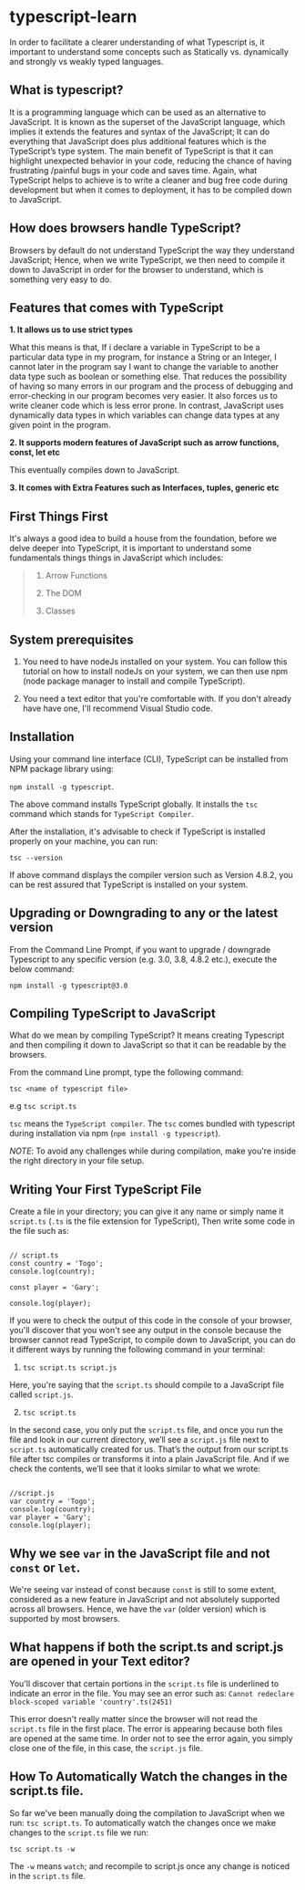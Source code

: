# typescript-learn

In order to facilitate a clearer understanding of what Typescript is, it important to understand some concepts such as Statically vs. dynamically and strongly vs weakly typed languages.

## What is typescript?

It is a programming language which can be used as an alternative to JavaScript. It is known as the superset of the JavaScript language, which implies it extends the features and syntax of the JavaScript; It can do everything that JavaScript does plus additional features which is the TypeScript’s type system.
The main benefit of TypeScript is that it can highlight unexpected behavior in your code, reducing the chance of having frustrating /painful bugs in your code and saves time.
Again, what TypeScript helps to achieve is to write a cleaner and bug free code during development but when it comes to deployment, it has to be compiled down to JavaScript.

## How does browsers handle TypeScript?

Browsers by default do not understand TypeScript the way they understand JavaScript; Hence, when we write TypeScript, we then need to compile it down to JavaScript in order for the browser to understand, which is something very easy to do.

## Features that comes with TypeScript

**1. It allows us to use strict types**

What this means is that, If i declare a variable in TypeScript to be a particular data type in my program, for instance a String or an Integer, I cannot later in the program say I want to change the variable to another data type such as boolean or something else. That reduces the possibility of having so many errors in our program and the process of debugging and error-checking in our program becomes very easier. It also forces us to write cleaner code which is less error prone.
In contrast, JavaScript uses dynamically data types in which variables can change data types at any given point in the program.

**2. It supports modern features of JavaScript such as arrow functions, const, let etc**

This eventually compiles down to JavaScript.

**3. It comes with Extra Features such as Interfaces, tuples, generic etc**

## First Things First

It's always a good idea to build a house from the foundation, before we delve deeper into TypeScript, it is important to understand some fundamentals things things in JavaScript which includes:

> 1. Arrow Functions
>
> 2. The DOM
>
> 3. Classes

## System prerequisites

1. You need to have nodeJs installed on your system. You can follow this tutorial on how to install nodeJs on your system, we can then use npm (node package manager to install and compile TypeScript).

2. You need a text editor that you're comfortable with. If you don't already have have one, I'll recommend Visual Studio code.

## Installation

Using your command line interface (CLI), TypeScript can be installed from NPM package library using:

`npm install -g typescript`.

The above command installs TypeScript globally. It installs the `tsc` command which stands for `TypeScript Compiler`.

After the installation, it's advisable to check if TypeScript is installed properly on your machine, you can run:

`tsc --version`

If above command displays the compiler version such as Version 4.8.2, you can be rest assured that TypeScript is installed on your system.

## Upgrading or Downgrading to any or the latest version

From the Command Line Prompt, if you want to upgrade / downgrade Typescript to any specific version (e.g. 3.0, 3.8, 4.8.2 etc.), execute the below command:

`npm install -g typescript@3.0`

## Compiling TypeScript to JavaScript

What do we mean by compiling TypeScript? It means creating Typescript and then compiling it down to JavaScript so that it can be readable by the browsers.

From the command Line prompt, type the following command:

`tsc <name of typescript file>`

e.g `tsc script.ts`

`tsc` means the `TypeScript compiler`. The `tsc` comes bundled with typescript during installation via npm (`npm install -g typescript`).

_NOTE_: To avoid any challenges while during compilation, make you're inside the right directory in your file setup.

## Writing Your First TypeScript File

Create a file in your directory; you can give it any name or simply name it `script.ts` (`.ts` is the file extension for TypeScript), Then write some code in the file such as:

```Js

// script.ts
const country = 'Togo';
console.log(country);

const player = 'Gary';

console.log(player);
```

If you were to check the output of this code in the console of your browser, you'll discover that you won't see any output in the console because the browser cannot read TypeScript, to compile down to JavaScript, you can do it different ways by running the following command in your terminal:

1. `tsc script.ts script.js`

Here, you're saying that the `script.ts` should compile to a JavaScript file called `script.js`.

2. `tsc script.ts`

In the second case, you only put the `script.ts` file, and once you run the file and look in our current directory, we’ll see a `script.js` file next to `script.ts` automatically created for us. That’s the output from our script.ts file after tsc compiles or transforms it into a plain JavaScript file. And if we check the contents, we’ll see that it looks similar to what we wrote:

```Js

//script.js
var country = 'Togo';
console.log(country);
var player = 'Gary';
console.log(player);

```

## Why we see `var` in the JavaScript file and not `const` or `let`.

We're seeing var instead of const because `const` is still to some extent, considered as a new feature in JavaScript and not absolutely supported across all browsers. Hence, we have the `var` (older version) which is supported by most browsers.

## What happens if both the script.ts and script.js are opened in your Text editor?

You'll discover that certain portions in the `script.ts` file is underlined to indicate an error in the file. You may see an error such as: `Cannot redeclare block-scoped variable 'country'.ts(2451)`

This error doesn't really matter since the browser will not read the `script.ts` file in the first place.
The error is appearing because both files are opened at the same time. In order not to see the error again, you simply close one of the file, in this case, the `script.js` file.

## How To Automatically Watch the changes in the script.ts file.

So far we've been manually doing the compilation to JavaScript when we run: `tsc script.ts`. To automatically watch the changes once we make changes to the `script.ts` file we run:

`tsc script.ts -w`

The `-w` means `watch`; and recompile to script.js once any change is noticed in the `script.ts` file.
